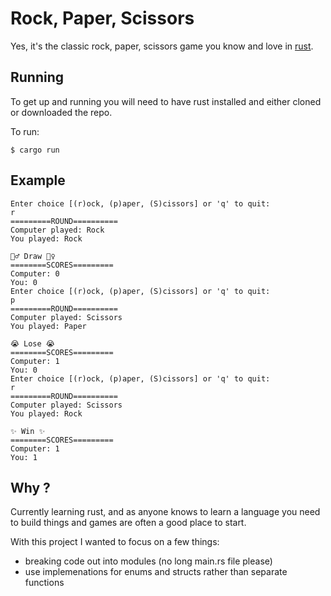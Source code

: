 # Rock, Paper, Scissors

Yes, it's the classic rock, paper, scissors game you know and love in [rust](https://www.rust-lang.org/).


## Running

To get up and running you will need to have rust installed and either cloned or downloaded the repo.

To run:

```shell
$ cargo run
```

## Example

```shell
Enter choice [(r)ock, (p)aper, (S)cissors] or 'q' to quit: 
r
=========ROUND==========
Computer played: Rock
You played: Rock

🤷‍♂️ Draw 🤷‍♀️
========SCORES=========
Computer: 0
You: 0
Enter choice [(r)ock, (p)aper, (S)cissors] or 'q' to quit:
p
=========ROUND==========
Computer played: Scissors
You played: Paper

😭 Lose 😭
========SCORES=========
Computer: 1
You: 0
Enter choice [(r)ock, (p)aper, (S)cissors] or 'q' to quit:
r
=========ROUND==========
Computer played: Scissors
You played: Rock

✨ Win ✨
========SCORES=========
Computer: 1
You: 1
```

## Why ?

Currently learning rust, and as anyone knows to learn a language you need to build things and games are often a good place to start.

With this project I wanted to focus on a few things:

- breaking code out into modules (no long main.rs file please)
- use implemenations for enums and structs rather than separate functions